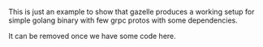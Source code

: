 This is just an example to show that gazelle produces a working setup for simple golang binary with few grpc protos with some dependencies.

It can be removed once we have some code here.